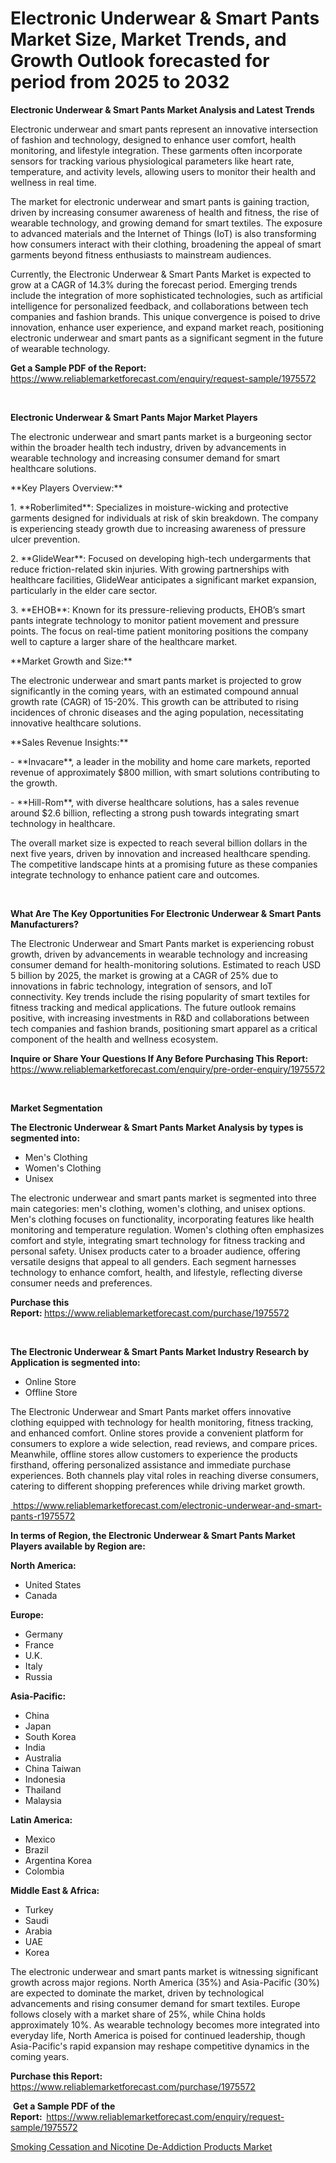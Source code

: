 <p><h1>Electronic Underwear & Smart Pants Market Size, Market Trends, and Growth Outlook forecasted for period from 2025 to 2032</h1></p><p><strong>Electronic Underwear & Smart Pants Market Analysis and Latest Trends</strong></p>
<p><p>Electronic underwear and smart pants represent an innovative intersection of fashion and technology, designed to enhance user comfort, health monitoring, and lifestyle integration. These garments often incorporate sensors for tracking various physiological parameters like heart rate, temperature, and activity levels, allowing users to monitor their health and wellness in real time. </p><p>The market for electronic underwear and smart pants is gaining traction, driven by increasing consumer awareness of health and fitness, the rise of wearable technology, and growing demand for smart textiles. The exposure to advanced materials and the Internet of Things (IoT) is also transforming how consumers interact with their clothing, broadening the appeal of smart garments beyond fitness enthusiasts to mainstream audiences.</p><p>Currently, the Electronic Underwear & Smart Pants Market is expected to grow at a CAGR of 14.3% during the forecast period. Emerging trends include the integration of more sophisticated technologies, such as artificial intelligence for personalized feedback, and collaborations between tech companies and fashion brands. This unique convergence is poised to drive innovation, enhance user experience, and expand market reach, positioning electronic underwear and smart pants as a significant segment in the future of wearable technology.</p></p>
<p><strong>Get a Sample PDF of the Report:&nbsp;</strong> <a href="https://www.reliablemarketforecast.com/enquiry/request-sample/1975572?utm_campaign=2808&utm_medium=2&utm_source=Github&utm_content=ia&utm_term=06042025&utm_id=electronic-underwear-smart-pants">https://www.reliablemarketforecast.com/enquiry/request-sample/1975572</a></p>
<p>&nbsp;</p>
<p><strong>Electronic Underwear & Smart Pants Major Market Players</strong></p>
<p><p>The electronic underwear and smart pants market is a burgeoning sector within the broader health tech industry, driven by advancements in wearable technology and increasing consumer demand for smart healthcare solutions.</p><p>**Key Players Overview:**</p><p>1. **Roberlimited**: Specializes in moisture-wicking and protective garments designed for individuals at risk of skin breakdown. The company is experiencing steady growth due to increasing awareness of pressure ulcer prevention.</p><p>2. **GlideWear**: Focused on developing high-tech undergarments that reduce friction-related skin injuries. With growing partnerships with healthcare facilities, GlideWear anticipates a significant market expansion, particularly in the elder care sector.</p><p>3. **EHOB**: Known for its pressure-relieving products, EHOB’s smart pants integrate technology to monitor patient movement and pressure points. The focus on real-time patient monitoring positions the company well to capture a larger share of the healthcare market.</p><p>**Market Growth and Size:**</p><p>The electronic underwear and smart pants market is projected to grow significantly in the coming years, with an estimated compound annual growth rate (CAGR) of 15-20%. This growth can be attributed to rising incidences of chronic diseases and the aging population, necessitating innovative healthcare solutions.</p><p>**Sales Revenue Insights:**</p><p>- **Invacare**, a leader in the mobility and home care markets, reported revenue of approximately $800 million, with smart solutions contributing to the growth.</p><p>- **Hill-Rom**, with diverse healthcare solutions, has a sales revenue around $2.6 billion, reflecting a strong push towards integrating smart technology in healthcare.</p><p>The overall market size is expected to reach several billion dollars in the next five years, driven by innovation and increased healthcare spending. The competitive landscape hints at a promising future as these companies integrate technology to enhance patient care and outcomes.</p></p>
<p>&nbsp;</p>
<p><strong>What Are The Key Opportunities For Electronic Underwear & Smart Pants Manufacturers?</strong></p>
<p><p>The Electronic Underwear and Smart Pants market is experiencing robust growth, driven by advancements in wearable technology and increasing consumer demand for health-monitoring solutions. Estimated to reach USD 5 billion by 2025, the market is growing at a CAGR of 25% due to innovations in fabric technology, integration of sensors, and IoT connectivity. Key trends include the rising popularity of smart textiles for fitness tracking and medical applications. The future outlook remains positive, with increasing investments in R&D and collaborations between tech companies and fashion brands, positioning smart apparel as a critical component of the health and wellness ecosystem.</p></p>
<p><strong>Inquire or Share Your Questions If Any Before Purchasing This Report:</strong> <a href="https://www.reliablemarketforecast.com/enquiry/pre-order-enquiry/1975572?utm_campaign=2808&utm_medium=2&utm_source=Github&utm_content=ia&utm_term=06042025&utm_id=electronic-underwear-smart-pants">https://www.reliablemarketforecast.com/enquiry/pre-order-enquiry/1975572</a></p>
<p>&nbsp;</p>
<p><strong>Market Segmentation</strong></p>
<p><strong>The Electronic Underwear & Smart Pants Market Analysis by types is segmented into:</strong></p>
<p><ul><li>Men's Clothing</li><li>Women's Clothing</li><li>Unisex</li></ul></p>
<p><p>The electronic underwear and smart pants market is segmented into three main categories: men's clothing, women's clothing, and unisex options. Men's clothing focuses on functionality, incorporating features like health monitoring and temperature regulation. Women's clothing often emphasizes comfort and style, integrating smart technology for fitness tracking and personal safety. Unisex products cater to a broader audience, offering versatile designs that appeal to all genders. Each segment harnesses technology to enhance comfort, health, and lifestyle, reflecting diverse consumer needs and preferences.</p></p>
<p><strong>Purchase this Report:&nbsp;</strong><a href="https://www.reliablemarketforecast.com/purchase/1975572?utm_campaign=2808&utm_medium=2&utm_source=Github&utm_content=ia&utm_term=06042025&utm_id=electronic-underwear-smart-pants">https://www.reliablemarketforecast.com/purchase/1975572</a></p>
<p>&nbsp;</p>
<p><strong>The Electronic Underwear & Smart Pants Market Industry Research by Application is segmented into:</strong></p>
<p><ul><li>Online Store</li><li>Offline Store</li></ul></p>
<p><p>The Electronic Underwear and Smart Pants market offers innovative clothing equipped with technology for health monitoring, fitness tracking, and enhanced comfort. Online stores provide a convenient platform for consumers to explore a wide selection, read reviews, and compare prices. Meanwhile, offline stores allow customers to experience the products firsthand, offering personalized assistance and immediate purchase experiences. Both channels play vital roles in reaching diverse consumers, catering to different shopping preferences while driving market growth.</p></p>
<p><a href="https://www.reliablemarketforecast.com/electronic-underwear-and-smart-pants-r1975572?utm_campaign=2808&utm_medium=2&utm_source=Github&utm_content=ia&utm_term=06042025&utm_id=electronic-underwear-smart-pants">&nbsp;https://www.reliablemarketforecast.com/electronic-underwear-and-smart-pants-r1975572</a></p>
<p><strong>In terms of Region, the Electronic Underwear & Smart Pants Market Players available by Region are:</strong></p>
<p>
    <p> <strong> North America: </strong>
        <ul>
            <li>United States</li>
            <li>Canada</li>
        </ul>
        </p> 
    <p> <strong> Europe: </strong>
        <ul>
            <li>Germany</li>
            <li>France</li>
            <li>U.K.</li>
            <li>Italy</li>
            <li>Russia</li>
        </ul>
        </p> 
    <p> <strong> Asia-Pacific: </strong>
        <ul>
            <li>China</li>
            <li>Japan</li>
            <li>South Korea</li>
            <li>India</li>
            <li>Australia</li>
            <li>China Taiwan</li>
            <li>Indonesia</li>
            <li>Thailand</li>
            <li>Malaysia</li>
        </ul>
        </p> 
    <p> <strong> Latin America: </strong>
        <ul>
            <li>Mexico</li>
            <li>Brazil</li>
            <li>Argentina Korea</li>
            <li>Colombia</li>
        </ul>
        </p> 
    <p> <strong> Middle East & Africa: </strong>
        <ul>
            <li>Turkey</li>
            <li>Saudi</li>
            <li>Arabia</li>
            <li>UAE</li>
            <li>Korea</li>
        </ul>
    </p>
    </p>
<p><p>The electronic underwear and smart pants market is witnessing significant growth across major regions. North America (35%) and Asia-Pacific (30%) are expected to dominate the market, driven by technological advancements and rising consumer demand for smart textiles. Europe follows closely with a market share of 25%, while China holds approximately 10%. As wearable technology becomes more integrated into everyday life, North America is poised for continued leadership, though Asia-Pacific's rapid expansion may reshape competitive dynamics in the coming years.</p></p>
<p><strong>Purchase this Report: </strong><a href="https://www.reliablemarketforecast.com/purchase/1975572?utm_campaign=2808&utm_medium=2&utm_source=Github&utm_content=ia&utm_term=06042025&utm_id=electronic-underwear-smart-pants">https://www.reliablemarketforecast.com/purchase/1975572</a></p>
<p>&nbsp;<strong>Get a Sample PDF of the Report:&nbsp;&nbsp;</strong><a href="https://www.reliablemarketforecast.com/enquiry/request-sample/1975572?utm_campaign=2808&utm_medium=2&utm_source=Github&utm_content=ia&utm_term=06042025&utm_id=electronic-underwear-smart-pants">https://www.reliablemarketforecast.com/enquiry/request-sample/1975572</a></p>
<p><strong></strong></p>
<p><p><a href="https://github.com/saroarmaicky/Market-Research-Report-List-1/blob/main/smoking-cessation-and-nicotine-de-addiction-products-market.md?utm_campaign=2808&utm_medium=2&utm_source=Github&utm_content=ia&utm_term=06042025&utm_id=electronic-underwear-smart-pants">Smoking Cessation and Nicotine De-Addiction Products Market</a></p></p>